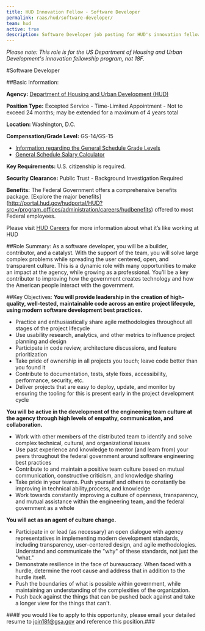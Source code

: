 ```yaml
---
title: HUD Innovation Fellow - Software Developer
permalink: raas/hud/software-developer/
team: hud
active: true
description: Software Developer job posting for HUD's innovation fellowship program.
---
```


*Please note: This role is for the US Department of Housing and Urban Development's innovation fellowship program, not 18F.*

#Software Developer

##Basic Information:

**Agency:** [Department of Housing and Urban Development (HUD)](http://portal.hud.gov/hudportal/HUD)

**Position Type:** Excepted Service - Time-Limited Appointment - Not to exceed 24 months; may be extended for a maximum of 4 years total

**Location:** Washington, D.C. 

**Compensation/Grade Level:** GS-14/GS-15

- [Information regarding the General Schedule Grade Levels](https://www.opm.gov/policy-data-oversight/pay-leave/pay-systems/general-schedule)
- [General Schedule Salary Calculator](https://www.opm.gov/policy-data-oversight/pay-leave/salaries-wages/2016/general-schedule-gs-salary-calculator/)

**Key Requirements:** U.S. citizenship is required.

**Security Clearance:** Public Trust - Background Investigation Required

**Benefits:** The Federal Government offers a comprehensive benefits package. [Explore the major benefits] (http://portal.hud.gov/hudportal/HUD?src=/program_offices/administration/careers/hudbenefits) offered to most Federal employees. 

Please visit [HUD Careers](http://portal.hud.gov/hudportal/HUD?src=/program_offices/administration/careers) for more information about what it’s like working at HUD
 
##Role Summary:
As a software developer, you will be a builder, contributor, and a catalyst. With the support of the team, you will solve large complex problems while spreading the user centered, open, and transparent culture. This is a dynamic role with many opportunities to make an impact at the agency, while growing as a professional. You’ll be a key contributor to improving how the government creates technology and how the American people interact with the government.

##Key Objectives:
**You will provide leadership in the creation of high-quality, well-tested, maintainable code across an entire project lifecycle, using modern software development best practices.**

- Practice and enthusiastically share agile methodologies throughout all stages of the project lifecycle
- Use usability research, analytics, and other metrics to influence project planning and design
- Participate in code review, architecture discussions, and feature prioritization
- Take pride of ownership in all projects you touch; leave code better than you found it
- Contribute to documentation, tests, style fixes, accessibility, performance, security, etc.
- Deliver projects that are easy to deploy, update, and monitor by ensuring the tooling for this is present early in the project development cycle

**You will be active in the development of the engineering team culture at the agency  through high levels of empathy, communication, and collaboration.**

- Work with other members of the distributed team to identify and solve complex technical, cultural, and organizational issues
- Use past experience and knowledge to mentor (and learn from) your peers throughout the federal government around software engineering best practices
- Contribute to and maintain a positive team culture based on mutual communication, constructive criticism, and knowledge sharing
- Take pride in your teams. Push yourself and others to constantly be improving in technical ability,process, and knowledge
- Work towards constantly improving a culture of openness, transparency, and mutual assistance within the engineering team, and the federal government as a whole

**You will act as an agent of culture change.**

- Participate in or lead (as necessary) an open dialogue with agency representatives in implementing modern development standards, including transparency, user-centered design, and agile methodologies. Understand and communicate the "why" of these standards, not just the "what."
- Demonstrate resilience in the face of bureaucracy. When faced with a hurdle, determine the root cause and address that in addition to the hurdle itself.
- Push the boundaries of what is possible within government, while maintaining an understanding of the complexities of the organization.
- Push back against the things that can be pushed back against and take a longer view for the things that can't.

###If you would like to apply to this opportunity, please email your detailed resume to [join18f@gsa.gov](mailto:join18f@gsa.gov) and reference this position.###
